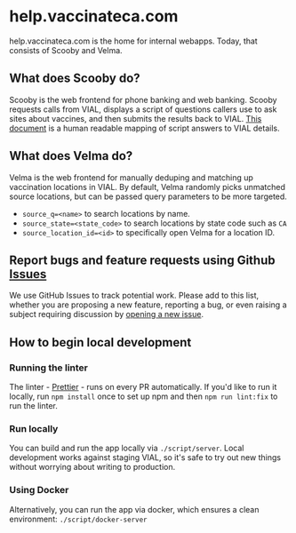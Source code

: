 # help.vaccinateca.com

help.vaccinateca.com is the home for internal webapps. Today, that consists of Scooby and Velma.

## What does Scooby do?

Scooby is the web frontend for phone banking and web banking. Scooby requests calls from VIAL, 
displays a script of questions callers use to ask sites about vaccines, and then submits the results back to VIAL.
[This document](apimapping.md) is a human readable mapping of script answers to VIAL details.

## What does Velma do?

Velma is the web frontend for manually deduping and matching up vaccination locations in VIAL. By default,
Velma randomly picks unmatched source locations, but can be passed query parameters to be more targeted.

- `source_q=<name>` to search locations by name.
- `source_state=<state_code>` to search locations by state code such as `CA`
- `source_location_id=<id>` to specifically open Velma for a location ID.

## Report bugs and feature requests using Github [Issues](https://github.com/CAVaccineInventory/help.vaccinate/issues)

We use GitHub Issues to track potential work. Please add to this list,
whether you are proposing a new feature, reporting a bug, or even
raising a subject requiring discussion by [opening a new
issue](https://github.com/CAVaccineInventory/help.vaccinate/issues/new).

## How to begin local development

### Running the linter

The linter - [Prettier](https://prettier.io/) - runs on every PR
automatically. If you'd like to run it locally, run `npm install` once
to set up npm and then `npm run lint:fix` to run the linter.

### Run locally

You can build and run the app locally via `./script/server`. Local
development works against staging VIAL, so it's safe to try out new
things without worrying about writing to production.

### Using Docker

Alternatively, you can run the app via docker, which ensures a clean
environment: `./script/docker-server`